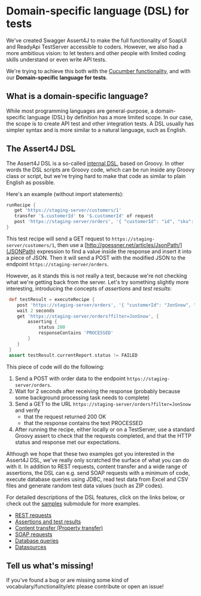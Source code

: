 # Domain-specific language (DSL) for tests

We've created Swagger Assert4J to make the full functionality of SoapUI and ReadyApi 
TestServer accessible to coders. However, we also had a more ambitious vision: to let testers and 
other people with limited coding skills understand or even write API tests.

We're trying to achieve this both with the [Cucumber functionality](../cucumber/README.md), and with our **Domain-specific language for tests**.

## What is a domain-specific language?

While most programming languages are general-purpose, a domain-specific language (DSL) by definition has a more limited scope. 
In our case, the scope is to create API test and other integration tests. A DSL usually
has simpler syntax and is more similar to a natural language, such as English.

## The Assert4J DSL

The Assert4J DSL is a so-called [internal DSL](https://martinfowler.com/bliki/InternalDslStyle.html), based on Groovy. 
In other words the DSL scripts are Groovy code, which can be run inside any Groovy class or script, but we're trying hard 
to make that code as similar to plain English as possible.

Here's an example (without import statements):
 
 ```groovy
 runRecipe {
    get 'https://staging-server/customers/1'
    transfer '$.customerId' to '$.customerId' of request
    post 'https://staging-server/orders', '{ "customerId": "id", "sku": "ABC-123", "quantity": "1"}'
 }
 ```
 
This test recipe will send a GET request to ```https://staging-server/customers/1```, then use a [http://goessner.net/articles/JsonPath/](JSONPath)
expression to find a value inside the response and insert it into a piece of JSON. Then it will send a POST with the modified JSON to the 
endpoint ```https://staging-server/orders```.

However, as it stands this is not really a test, because we're not checking what we're getting back from the server. Let's try
something slightly more interesting, introducing the concepts of *assertions* and *test results*:

```groovy
 def testResult = executeRecipe {
    post 'https://staging-server/orders', '{ "customerId": "JonSnow", "sku": "ABC-123", "quantity": "1"}'
    wait 2 seconds
    get 'https://staging-server/orders?filter=JonSnow', {
        asserting {
            status 200
            responseContains 'PROCESSED'
        }
    }
 }
 assert testResult.currentReport.status != FAILED
 ```
 
 This piece of code will do the following:
 1. Send a POST with order data to the endpoint ```https://staging-server/orders```.
 2. Wait for 2 seconds after receiving the response (probably because some background processing task needs to complete)
 3. Send a GET to the URL ```https://staging-server/orders?filter=JonSnow``` and verify
    + that the request returned 200 OK
    + that the response contains the text PROCESSED
 4. After running the recipe, either locally or on a TestServer, use a standard Groovy assert to check that the requests completed, 
 and that the HTTP status and response met our expectations. 
 
Although we hope that these two examples got you interested in the Assert4J DSL, we've really only
scratched the surface of what you can do with it. In addition to REST requests, content transfer and a wide range of assertions,
the DSL can e.g. send SOAP requests with a minimum of code, execute database queries using JDBC, read test data from
Excel and CSV files and generate random test data values (such as ZIP codes).

For detailed descriptions of the DSL features, click on the links below, or check out the [samples](../samples) submodule for more examples.

* [REST requests](Rest-Request.md)
* [Assertions and test results](Assertions.md)
* [Content transfer (Property transfer)](Property-Transfer.md)
* [SOAP requests](Soap-Request.md) 
* [Database queries](JDBC-Request.md)
* [Datasources](Datasources.md)

## Tell us what's missing!

If you've found a bug or are missing some kind of vocabulary/functionality/etc please contribute or 
open an issue!
